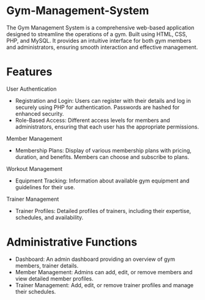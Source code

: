 # Gym-Management-System
The Gym Management System is a comprehensive web-based application designed to streamline the operations of a gym. Built using HTML, CSS, PHP, and MySQL.  It provides an intuitive interface for both gym members and administrators, ensuring smooth interaction and effective management.

# Features
User Authentication
* Registration and Login: Users can register with their details and log in securely using PHP for authentication. Passwords are hashed for enhanced security.
* Role-Based Access: Different access levels for members and administrators, ensuring that each user has the appropriate permissions.

Member Management
* Membership Plans: Display of various membership plans with pricing, duration, and benefits. Members can choose and subscribe to plans.

Workout Management
* Equipment Tracking: Information about available gym equipment and guidelines for their use.

Trainer Management
* Trainer Profiles: Detailed profiles of trainers, including their expertise, schedules, and availability.

# Administrative Functions
* Dashboard: An admin dashboard providing an overview of gym members, trainer details.
* Member Management: Admins can add, edit, or remove members and view detailed member profiles.
* Trainer Management: Add, edit, or remove trainer profiles and manage their schedules.
